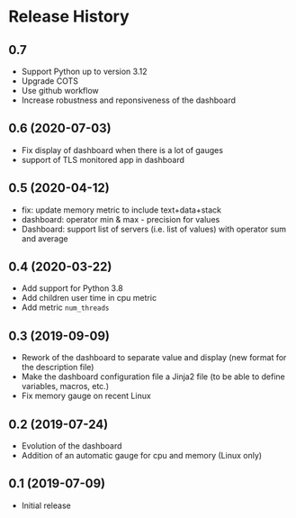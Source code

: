 
Release History
===============

0.7
---

- Support Python up to version 3.12
- Upgrade COTS
- Use github workflow
- Increase robustness and reponsiveness of the dashboard

0.6 (2020-07-03)
----------------

- Fix display of dashboard when there is a lot of gauges
- support of TLS monitored app in dashboard

0.5 (2020-04-12)
----------------

- fix: update memory metric to include text+data+stack
- dashboard: operator min & max - precision for values
- Dashboard: support list of servers (i.e. list of values) with operator sum and average

0.4 (2020-03-22)
----------------

- Add support for Python 3.8
- Add children user time in cpu metric
- Add metric ``num_threads``

0.3 (2019-09-09)
----------------

- Rework of the dashboard to separate value and display (new format for the description file)
- Make the dashboard configuration file a Jinja2 file (to be able to define variables, macros, etc.)
- Fix memory gauge on recent Linux

0.2 (2019-07-24)
----------------

- Evolution of the dashboard
- Addition of an automatic gauge for cpu and memory (Linux only)

0.1 (2019-07-09)
----------------

- Initial release

